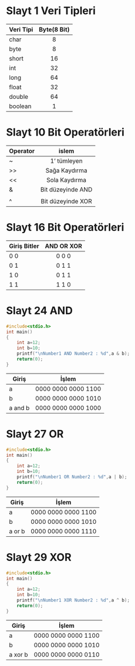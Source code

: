 # Slayt 1 Veri Tipleri
| Veri Tipi     | Byte(8 Bit)   | 
| ------------- |:-------------:| 
| char          | 8             | 
| byte          | 8             |
| short         | 16            |
| int           | 32            |
| long          | 64            |
| float         | 32            |
| double        | 64            |
| boolean       | 1             |

# Slayt 10 Bit Operatörleri
| Operator      | islem   | 
| ------------- |:-------------:    | 
| ~             | 1’ tümleyen       | 
| >>            | Sağa Kaydırma     |
| <<            | Sola Kaydırma     |
| &             | Bit düzeyinde AND |
| |             | Bit düzeyinde OR  |
| ^             | Bit düzeyinde XOR |

# Slayt 16 Bit Operatörleri
| Giriş Bitler      | AND   OR    XOR   | 
| -------------     |:----------------: | 
| 0   0             | 0     0     0     | 
| 0   1             | 0     1     1     |
| 1   0             | 0     1     1     |
| 1   1             | 1     1     0     |


# Slayt 24 AND
```c
#include<stdio.h>
int main()
{
	int a=12;
	int b=10;
	printf("\nNumber1 AND Number2 : %d",a & b);
	return(0);
}
```
| Giriş      | İşlem   | 
| -------------     |:----------------: | 
| a            | 0000 0000 0000 1100     | 
| b             | 0000 0000 0000 1010    |
| a and b           | 0000 0000 0000 1000    |


# Slayt 27 OR
```c
#include<stdio.h>
int main()
{
	int a=12;
	int b=10;
	printf("\nNumber1 OR Number2 : %d",a | b);
	return(0);
}
```
| Giriş      | İşlem   | 
| -------------     |:----------------: | 
| a            | 0000 0000 0000 1100     | 
| b             | 0000 0000 0000 1010    |
| a or b           | 0000 0000 0000 1110    |


# Slayt 29 XOR
```c
#include<stdio.h>
int main()
{
	int a=12;
	int b=10;
	printf("\nNumber1 XOR Number2 : %d",a ^ b);
	return(0);
}
```
| Giriş      | İşlem   | 
| -------------     |:----------------: | 
| a            | 0000 0000 0000 1100     | 
| b             | 0000 0000 0000 1010    |
| a xor b           | 0000 0000 0000 0110    |



